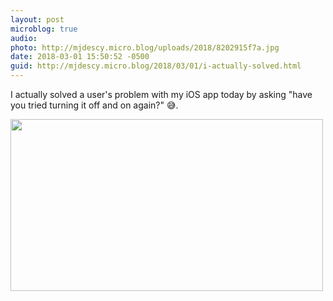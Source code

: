 ```yaml
---
layout: post
microblog: true
audio: 
photo: http://mjdescy.micro.blog/uploads/2018/8202915f7a.jpg
date: 2018-03-01 15:50:52 -0500
guid: http://mjdescy.micro.blog/2018/03/01/i-actually-solved.html
---
```

I actually solved a user's problem with my iOS app today by asking "have you tried turning it off and on again?" 😅.

<img src="http://mjdescy.micro.blog/uploads/2018/8202915f7a.jpg" width="500" height="275" />
